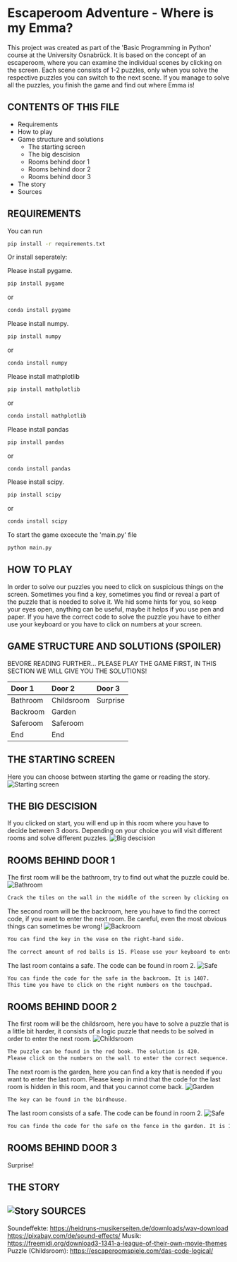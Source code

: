 # Escaperoom Adventure - Where is my Emma? 

This project was created as part of the 'Basic Programming in Python' course at the University Osnabrück.
It is based on the concept of an escaperoom, where you can examine the individual scenes by clicking on the screen. Each scene consists of 1-2 puzzles, only when you solve the respective puzzles you can switch to the next scene.
If you manage to solve all the puzzles, you finish the game and find out where Emma is!

CONTENTS OF THIS FILE
---------------------

 - Requirements
 - How to play
 - Game structure and solutions
    - The starting screen
    - The big descision
    - Rooms behind door 1
    - Rooms behind door 2
    - Rooms behind door 3
 - The story
 - Sources

REQUIREMENTS
---------------------
You can run 
```bash
pip install -r requirements.txt
```
Or install seperately:

Please install pygame.
```bash
pip install pygame
```
or 
```bash
conda install pygame
```
 Please install numpy. 
```bash
pip install numpy
```
or 
```bash
conda install numpy
```
Please install mathplotlib

```bash
pip install mathplotlib
```
or 
```bash
conda install mathplotlib
```

Please install pandas

```bash
pip install pandas
```
or 
```bash
conda install pandas
```
Please install scipy.
```bash
pip install scipy
```
or 
```bash
conda install scipy
```
To start the game excecute the 'main.py' file
```bash
python main.py
```

HOW TO PLAY
---------------------
In order to solve our puzzles you need to click on suspicious things on the screen. Sometimes you find a key, sometimes you find or reveal a part of the puzzle that is needed to solve it.
We hid some hints for you, so keep your eyes open, anything can be useful, maybe it helps if you use pen and paper.
If you have the correct code to solve the puzzle you have to either use your keyboard or you have to click on numbers at your screen.

GAME STRUCTURE AND SOLUTIONS (SPOILER)
---------------------
BEVORE READING FURTHER... PLEASE PLAY THE GAME FIRST, IN THIS SECTION WE WILL GIVE YOU THE SOLUTIONS!

| Door 1 | Door 2 | Door 3 |
|:--------------|:-------------|:--------------|
| Bathroom | Childsroom | Surprise |
| Backroom | Garden |  |
| Saferoom | Saferoom |  |
| End | End |  |

THE STARTING SCREEN
---------------------
Here you can choose between starting the game or reading the story.
![Starting screen](https://github.com/jjennyy/BaPy_escaperoom/blob/main/Bilder%20Projekt/Startingscreen.PNG)

THE BIG DESCISION
---------------------
If you clicked on start, you will end up in this room where you have to decide between 3 doors.
Depending on your choice you will visit different rooms and solve different puzzles.
![Big descision](https://github.com/jjennyy/BaPy_escaperoom/blob/main/Bilder%20Projekt/Big%20decision.PNG)

ROOMS BEHIND DOOR 1
---------------------
The first room will be the bathroom, try to find out what the puzzle could be.
![Bathroom](https://github.com/jjennyy/BaPy_escaperoom/blob/main/Bilder%20Projekt/Bathroom.PNG)
```bash
Crack the tiles on the wall in the middle of the screen by clicking on it.
```

The second room will be the backroom, here you have to find the correct code, if you want to enter the next room.
Be careful, even the most obvious things can sometimes be wrong!
![Backroom](https://github.com/jjennyy/BaPy_escaperoom/blob/main/Bilder%20Projekt/Backroom.PNG)
```bash
You can find the key in the vase on the right-hand side.
```
```bash
The correct amount of red balls is 15. Please use your keyboard to enter this number (and press enter).
```

The last room contains a safe. The code can be found in room 2.
![Safe](https://github.com/jjennyy/BaPy_escaperoom/blob/main/Bilder%20Projekt/Safe.PNG)
```bash
You can finde the code for the safe in the backroom. It is 1407. 
This time you have to click on the right numbers on the touchpad.
```

ROOMS BEHIND DOOR 2
---------------------
The first room will be the childsroom, here you have to solve a puzzle that is a little bit harder, it consists of a logic puzzle that needs to be solved in order to enter the next room.
![Childsroom](https://github.com/jjennyy/BaPy_escaperoom/blob/main/Bilder%20Projekt/Childsroom.PNG)
```bash
The puzzle can be found in the red book. The solution is 420. 
Please click on the numbers on the wall to enter the correct sequence.
```

The next room is the garden, here you can find a key that is needed if you want to enter the last room.
Please keep in mind that the code for the last room is hidden in this room, and that you cannot come back.
![Garden](https://github.com/jjennyy/BaPy_escaperoom/blob/main/Bilder%20Projekt/Garden.PNG)
```bash
The key can be found in the birdhouse.
```

The last room consists of a safe. The code can be found in room 2.
![Safe](https://github.com/jjennyy/BaPy_escaperoom/blob/main/Bilder%20Projekt/Safe.PNG)
```bash
You can finde the code for the safe on the fence in the garden. It is 1532 (amount of holes).
```

ROOMS BEHIND DOOR 3
---------------------
Surprise!

THE STORY 
---------------------
![Story](https://github.com/jjennyy/BaPy_escaperoom/blob/main/Bilder%20Projekt/Safe.PNG)
SOURCES
---------------------
Soundeffekte: https://heidruns-musikerseiten.de/downloads/wav-download
              https://pixabay.com/de/sound-effects/
Musik: https://freemidi.org/download3-1341-a-league-of-their-own-movie-themes
Puzzle (Childsroom): https://escaperoomspiele.com/das-code-logical/

